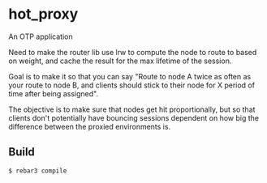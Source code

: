 hot_proxy
=====

An OTP application

Need to make the router lib use lrw to compute the node to route to based on weight, and cache the result
for the max lifetime of the session.

Goal is to make it so that you can say "Route to node A twice as often as your route to node B, and clients should stick to their node
for X period of time after being assigned".

The objective is to make sure that nodes get hit proportionally, but so that clients don't potentially have bouncing sessions dependent on how big
the difference between the proxied environments is.

Build
-----

    $ rebar3 compile
